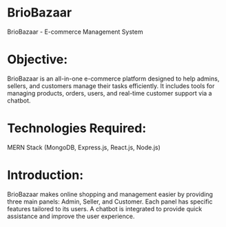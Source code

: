 # BrioBazaar
BrioBazaar - E-commerce Management System
# Objective:
BrioBazaar is an all-in-one e-commerce platform designed to help admins, sellers, and
customers manage their tasks efficiently. It includes tools for managing products, orders,
users, and real-time customer support via a chatbot.
# Technologies Required:
MERN Stack (MongoDB, Express.js, React.js, Node.js)
# Introduction:
BrioBazaar makes online shopping and management easier by providing three main panels:
Admin, Seller, and Customer. Each panel has specific features tailored to its users. A chatbot
is integrated to provide quick assistance and improve the user experience.
